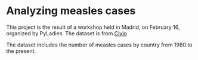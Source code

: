 # Analyzing measles cases

This project is the result of a workshop held in Madrid, on February 16, organized by PyLadies. The dataset is from [Civio](https://datos.civio.es/datasets/)

The dataset includes the number of measles cases by country from 1980 to the present. 
